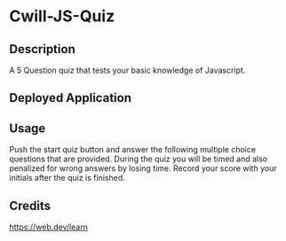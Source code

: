 # Cwill-JS-Quiz

## Description
A 5 Question quiz that tests your basic knowledge of Javascript.

## Deployed Application

## Usage
Push the start quiz button and answer the following multiple choice questions that are provided. During the quiz you will be timed and also penalized for wrong answers by losing time. Record your score with your initials after the quiz is finished.

## Credits
https://web.dev/learn